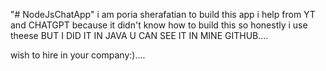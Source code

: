 "# NodeJsChatApp" 
i am poria sherafatian to build this app i help from YT and CHATGPT because it didn't know how to build this so honestly  i use theese BUT I DID IT IN JAVA U CAN SEE IT IN MINE GITHUB....

wish to hire in your company:)....
